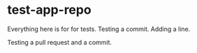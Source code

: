 # test-app-repo

Everything here is for for tests.
Testing a commit.
Adding a line.

Testing a pull request and a commit.
